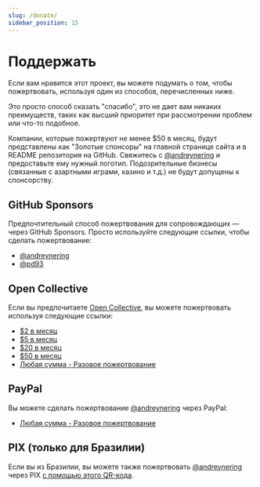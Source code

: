 ```yaml
---
slug: /donate/
sidebar_position: 15
---
```


# Поддержать

Если вам нравится этот проект, вы можете подумать о том, чтобы пожертвовать, используя один из способов, перечисленных ниже.

Это просто способ сказать "спасибо", это не дает вам никаких преимуществ, таких как высший приоритет при рассмотрении проблем или что-то подобное.

Компании, которые пожертвуют не менее $50 в месяц, будут представлены как "Золотые спонсоры" на главной странице сайта и в README репозитория на GitHub. Свяжитесь с [@andreynering][] и предоставьте ему нужный логотип. Подозрительные бизнесы (связанные с азартными играми, казино и т.д.) не будут допущены к спонсорству.

## GitHub Sponsors

Предпочтительный способ пожертвования для сопровождающих — через GitHub Sponsors. Просто используйте следующие ссылки, чтобы сделать пожертвование:

- [@andreynering](https://github.com/sponsors/andreynering)
- [@pd93](https://github.com/sponsors/pd93)

## Open Collective

Если вы предпочитаете [Open Collective](https://opencollective.com/task), вы можете пожертвовать используя следующие ссылки:

- [$2 в месяц](https://opencollective.com/task/contribute/backer-4034/checkout)
- [$5 в месяц](https://opencollective.com/task/contribute/supporter-8404/checkout)
- [$20 в месяц](https://opencollective.com/task/contribute/sponsor-4035/checkout)
- [$50 в месяц](https://opencollective.com/task/contribute/sponsor-28775/checkout)
- [Любая сумма - Разовое пожертвование](https://opencollective.com/task/donate)

## PayPal

Вы можете сделать пожертвование [@andreynering][] через PayPal:

- [Любая сумма - Разовое пожертвование](https://www.paypal.com/cgi-bin/webscr?cmd=_donations&business=GSVDU63RKG45A&currency_code=USD&source=url)

## PIX (только для Бразилии)

Если вы из Бразилии, вы можете также пожертвовать [@andreynering][] через PIX [с помощью этого QR-кода](/img/pix.png).

<!-- prettier-ignore-start -->

<!-- prettier-ignore-end -->
[@andreynering]: https://github.com/andreynering
